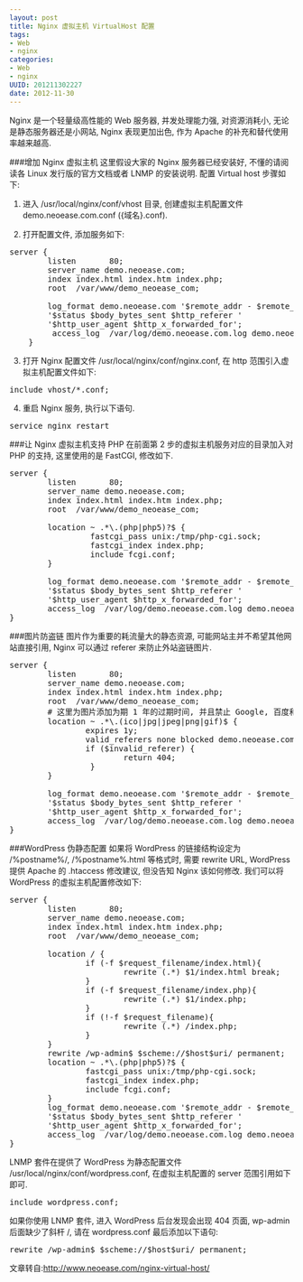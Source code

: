 ```yaml
--- 
layout: post
title: Nginx 虚拟主机 VirtualHost 配置
tags: 
- Web
- nginx
categories:
- Web
- nginx
UUID: 201211302227
date: 2012-11-30
---
```


Nginx 是一个轻量级高性能的 Web 服务器, 并发处理能力强, 对资源消耗小, 无论是静态服务器还是小网站, Nginx 表现更加出色, 作为 Apache 的补充和替代使用率越来越高.

###增加 Nginx 虚拟主机
这里假设大家的 Nginx 服务器已经安装好, 不懂的请阅读各 Linux 发行版的官方文档或者 LNMP 的安装说明. 配置 Virtual host 步骤如下:
1. 进入 /usr/local/nginx/conf/vhost 目录, 创建虚拟主机配置文件 demo.neoease.com.conf ({域名}.conf).

2. 打开配置文件, 添加服务如下:
<pre >
server {
        listen       80;
        server_name demo.neoease.com;
        index index.html index.htm index.php;
        root  /var/www/demo_neoease_com;
         
        log_format demo.neoease.com '$remote_addr - $remote_user [$time_local] $request'
        '$status $body_bytes_sent $http_referer '
        '$http_user_agent $http_x_forwarded_for';
         access_log  /var/log/demo.neoease.com.log demo.neoease.com;
    }
</pre>
3. 打开 Nginx 配置文件 /usr/local/nginx/conf/nginx.conf, 在 http 范围引入虚拟主机配置文件如下:
<pre id="bash">
include vhost/*.conf;
</pre>
4. 重启 Nginx 服务, 执行以下语句.
<pre>
service nginx restart
</pre>

###让 Nginx 虚拟主机支持 PHP
在前面第 2 步的虚拟主机服务对应的目录加入对 PHP 的支持, 这里使用的是 FastCGI, 修改如下.
<pre>
server {
        listen       80;
        server_name demo.neoease.com;
        index index.html index.htm index.php;
        root  /var/www/demo_neoease_com;
  
        location ~ .*\.(php|php5)?$ {
                 fastcgi_pass unix:/tmp/php-cgi.sock;
                 fastcgi_index index.php;
                 include fcgi.conf;
        }
                         
        log_format demo.neoease.com '$remote_addr - $remote_user [$time_local] $request'
        '$status $body_bytes_sent $http_referer '
        '$http_user_agent $http_x_forwarded_for';
        access_log  /var/log/demo.neoease.com.log demo.neoease.com;
}
</pre>
###图片防盗链
图片作为重要的耗流量大的静态资源, 可能网站主并不希望其他网站直接引用, Nginx 可以通过 referer 来防止外站盗链图片.
<pre>
server {
        listen       80;
        server_name demo.neoease.com;
        index index.html index.htm index.php;
        root  /var/www/demo_neoease_com;
        # 这里为图片添加为期 1 年的过期时间, 并且禁止 Google, 百度和本站之外的网站引用图片
        location ~ .*\.(ico|jpg|jpeg|png|gif)$ {
                expires 1y;
                valid_referers none blocked demo.neoease.com *.google.com *.baidu.com;
                if ($invalid_referer) {
                        return 404;
                 }
        }
        
        log_format demo.neoease.com '$remote_addr - $remote_user [$time_local] $request'
        '$status $body_bytes_sent $http_referer '
        '$http_user_agent $http_x_forwarded_for';
        access_log  /var/log/demo.neoease.com.log demo.neoease.com;
}
</pre>
###WordPress 伪静态配置
如果将 WordPress 的链接结构设定为 /%postname%/, /%postname%.html 等格式时, 需要 rewrite URL, WordPress 提供 Apache 的 .htaccess 修改建议, 但没告知 Nginx 该如何修改. 我们可以将 WordPress 的虚拟主机配置修改如下:
<pre>
server {
        listen       80;
        server_name demo.neoease.com;
        index index.html index.htm index.php;
        root  /var/www/demo_neoease_com;
         
        location / {
                if (-f $request_filename/index.html){
                        rewrite (.*) $1/index.html break;
                }
                if (-f $request_filename/index.php){
                        rewrite (.*) $1/index.php;
                }
                if (!-f $request_filename){
                        rewrite (.*) /index.php;
                }
        }
        rewrite /wp-admin$ $scheme://$host$uri/ permanent;
        location ~ .*\.(php|php5)?$ {
                fastcgi_pass unix:/tmp/php-cgi.sock;
                fastcgi_index index.php;
                include fcgi.conf;
        }
        log_format demo.neoease.com '$remote_addr - $remote_user [$time_local] $request'
        '$status $body_bytes_sent $http_referer '
        '$http_user_agent $http_x_forwarded_for';
        access_log  /var/log/demo.neoease.com.log demo.neoease.com;
}
</pre>
LNMP 套件在提供了 WordPress 为静态配置文件 /usr/local/nginx/conf/wordpress.conf, 在虚拟主机配置的 server 范围引用如下即可.
<pre>
include wordpress.conf;
</pre>
如果你使用 LNMP 套件, 进入 WordPress 后台发现会出现 404 页面, wp-admin 后面缺少了斜杆 /, 请在 wordpress.conf 最后添加以下语句:
<pre>
rewrite /wp-admin$ $scheme://$host$uri/ permanent;
</pre>

文章转自:http://www.neoease.com/nginx-virtual-host/
